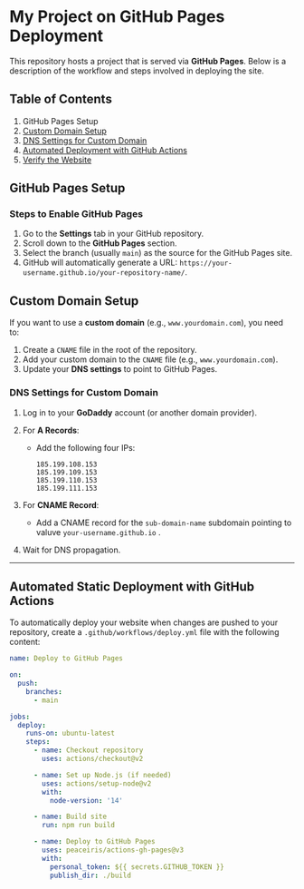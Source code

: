 # My Project on GitHub Pages Deployment

This repository hosts a project that is served via **GitHub Pages**. Below is a description of the workflow and steps involved in deploying the site.

## Table of Contents

1. GitHub Pages Setup
2. [Custom Domain Setup](#custom-domain-setup)
3. [DNS Settings for Custom Domain](#dns-settings-for-custom-domain)
4. [Automated Deployment with GitHub Actions](#automated-deployment-with-github-actions)
5. [Verify the Website](#verify-the-website)

## GitHub Pages Setup

### Steps to Enable GitHub Pages

1. Go to the **Settings** tab in your GitHub repository.
2. Scroll down to the **GitHub Pages** section.
3. Select the branch (usually `main`) as the source for the GitHub Pages site.
4. GitHub will automatically generate a URL: `https://your-username.github.io/your-repository-name/`.

## Custom Domain Setup

If you want to use a **custom domain** (e.g., `www.yourdomain.com`), you need to:

1. Create a `CNAME` file in the root of the repository.
2. Add your custom domain to the `CNAME` file (e.g., `www.yourdomain.com`).
3. Update your **DNS settings** to point to GitHub Pages.

### DNS Settings for Custom Domain

1. Log in to your **GoDaddy** account (or another domain provider).
2. For **A Records**:
   - Add the following four IPs:

     ```
     185.199.108.153
     185.199.109.153
     185.199.110.153
     185.199.111.153
     ```

3. For **CNAME Record**:
   - Add a CNAME record for the `sub-domain-name` subdomain pointing to valuve `your-username.github.io` .

4. Wait for DNS propagation.
-----------
## Automated Static Deployment with GitHub Actions

To automatically deploy your website when changes are pushed to your repository, create a `.github/workflows/deploy.yml` file with the following content:

```yaml
name: Deploy to GitHub Pages

on:
  push:
    branches:
      - main

jobs:
  deploy:
    runs-on: ubuntu-latest
    steps:
      - name: Checkout repository
        uses: actions/checkout@v2

      - name: Set up Node.js (if needed)
        uses: actions/setup-node@v2
        with:
          node-version: '14'

      - name: Build site
        run: npm run build

      - name: Deploy to GitHub Pages
        uses: peaceiris/actions-gh-pages@v3
        with:
          personal_token: ${{ secrets.GITHUB_TOKEN }}
          publish_dir: ./build
